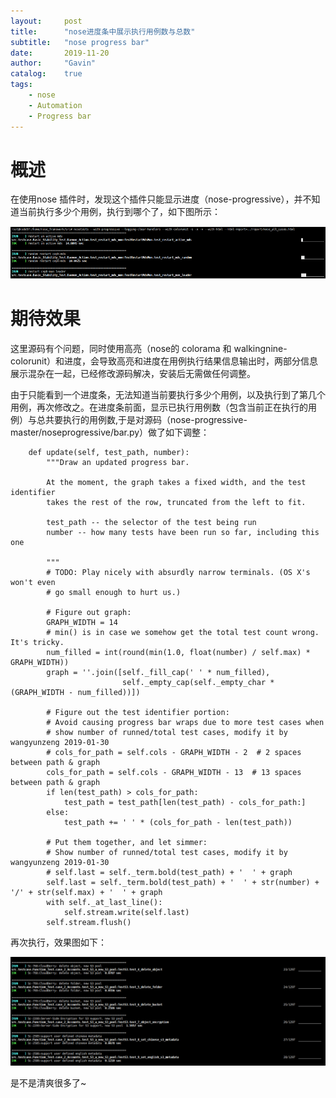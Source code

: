 ```yaml
---
layout:     post
title:      "nose进度条中展示执行用例数与总数"
subtitle:   "nose progress bar"
date:       2019-11-20
author:     "Gavin"
catalog:    true
tags:
    - nose
    - Automation
    - Progress bar
---
```


# 概述

在使用nose 插件时，发现这个插件只能显示进度（nose-progressive），并不知道当前执行多少个用例，执行到哪个了，如下图所示：

<img class="shadow" src="/img/in-post/before_progress_bar.png" width="1200">


# 期待效果

这里源码有个问题，同时使用高亮（nose的  colorama  和  walkingnine-colorunit）和进度，会导致高亮和进度在用例执行结果信息输出时，两部分信息展示混杂在一起，已经修改源码解决，安装后无需做任何调整。

由于只能看到一个进度条，无法知道当前要执行多少个用例，以及执行到了第几个用例，再次修改之。在进度条前面，显示已执行用例数（包含当前正在执行的用例）与总共要执行的用例数,于是对源码（nose-progressive-master/noseprogressive/bar.py）做了如下调整：

```
    def update(self, test_path, number):
        """Draw an updated progress bar.
    
        At the moment, the graph takes a fixed width, and the test identifier
        takes the rest of the row, truncated from the left to fit.
    
        test_path -- the selector of the test being run
        number -- how many tests have been run so far, including this one
    
        """
        # TODO: Play nicely with absurdly narrow terminals. (OS X's won't even
        # go small enough to hurt us.)
    
        # Figure out graph:
        GRAPH_WIDTH = 14
        # min() is in case we somehow get the total test count wrong. It's tricky.
        num_filled = int(round(min(1.0, float(number) / self.max) * GRAPH_WIDTH))
        graph = ''.join([self._fill_cap(' ' * num_filled),
                         self._empty_cap(self._empty_char * (GRAPH_WIDTH - num_filled))])
    
        # Figure out the test identifier portion:
        # Avoid causing progress bar wraps due to more test cases when 
        # show number of runned/total test cases, modify it by wangyunzeng 2019-01-30
        # cols_for_path = self.cols - GRAPH_WIDTH - 2  # 2 spaces between path & graph
        cols_for_path = self.cols - GRAPH_WIDTH - 13  # 13 spaces between path & graph
        if len(test_path) > cols_for_path:
            test_path = test_path[len(test_path) - cols_for_path:]
        else:
            test_path += ' ' * (cols_for_path - len(test_path))
    
        # Put them together, and let simmer:
        # Show number of runned/total test cases, modify it by wangyunzeng 2019-01-30
        # self.last = self._term.bold(test_path) + '  ' + graph
        self.last = self._term.bold(test_path) + '  ' + str(number) + '/' + str(self.max) + '  ' + graph
        with self._at_last_line():
            self.stream.write(self.last)
        self.stream.flush()
```

再次执行，效果图如下：

<img class="shadow" src="/img/in-post/after_progress_bar.png" width="1200">

是不是清爽很多了~

